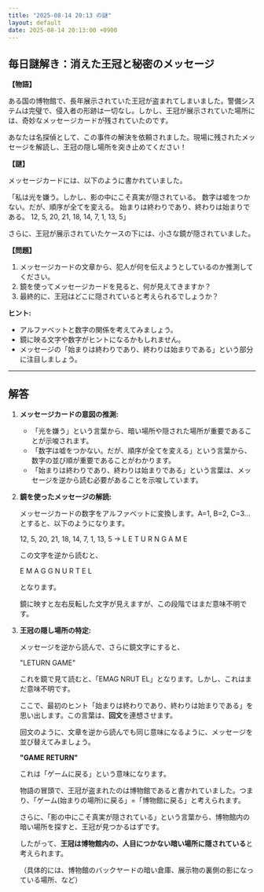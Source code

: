 ```yaml
---
title: "2025-08-14 20:13 の謎"
layout: default
date: 2025-08-14 20:13:00 +0900
---
```

## 毎日謎解き：消えた王冠と秘密のメッセージ

**【物語】**

ある国の博物館で、長年展示されていた王冠が盗まれてしまいました。警備システムは完璧で、侵入者の形跡は一切なし。しかし、王冠が展示されていた場所には、奇妙なメッセージカードが残されていたのです。

あなたは名探偵として、この事件の解決を依頼されました。現場に残されたメッセージを解読し、王冠の隠し場所を突き止めてください！

**【謎】**

メッセージカードには、以下のように書かれていました。

「私は光を嫌う。しかし、影の中にこそ真実が隠されている。
  数字は嘘をつかない。だが、順序が全てを変える。
  始まりは終わりであり、終わりは始まりである。
  12, 5, 20, 21, 18, 14,  7, 1, 13, 5」

さらに、王冠が展示されていたケースの下には、小さな鏡が隠されていました。

**【問題】**

1. メッセージカードの文章から、犯人が何を伝えようとしているのか推測してください。
2. 鏡を使ってメッセージカードを見ると、何が見えてきますか？
3. 最終的に、王冠はどこに隠されていると考えられるでしょうか？

**ヒント:**

*   アルファベットと数字の関係を考えてみましょう。
*   鏡に映る文字や数字がヒントになるかもしれません。
*   メッセージの「始まりは終わりであり、終わりは始まりである」という部分に注目しましょう。

---

## 解答

1.  **メッセージカードの意図の推測:**

    *   「光を嫌う」という言葉から、暗い場所や隠された場所が重要であることが示唆されます。
    *   「数字は嘘をつかない。だが、順序が全てを変える」という言葉から、数字の並び順が重要であることがわかります。
    *   「始まりは終わりであり、終わりは始まりである」という言葉は、メッセージを逆から読む必要があることを示唆しています。

2.  **鏡を使ったメッセージの解読:**

    メッセージカードの数字をアルファベットに変換します。A=1, B=2, C=3...とすると、以下のようになります。

    12, 5, 20, 21, 18, 14,  7, 1, 13, 5  -> L E T U R N G A M E

    この文字を逆から読むと、

    E M A G G N U R T E L

    となります。
    
    鏡に映すと左右反転した文字が見えますが、この段階ではまだ意味不明です。

3.  **王冠の隠し場所の特定:**

    メッセージを逆から読んで、さらに鏡文字にすると、

    "LETURN GAME"

    これを鏡で見て読むと、「EMAG NRUT EL」となります。しかし、これはまだ意味不明です。

    ここで、最初のヒント「始まりは終わりであり、終わりは始まりである」を思い出します。この言葉は、**回文**を連想させます。

    回文のように、文章を逆から読んでも同じ意味になるように、メッセージを並び替えてみましょう。

    **"GAME RETURN"**

    これは「ゲームに戻る」という意味になります。

    物語の冒頭で、王冠が盗まれたのは博物館であると書かれていました。つまり、「ゲーム(始まりの場所)に戻る」=「博物館に戻る」と考えられます。

    さらに、「影の中にこそ真実が隠されている」という言葉から、博物館内の暗い場所を探すと、王冠が見つかるはずです。

    したがって、**王冠は博物館内の、人目につかない暗い場所に隠されている**と考えられます。

    （具体的には、博物館のバックヤードの暗い倉庫、展示物の裏側の影になっている場所、など）
